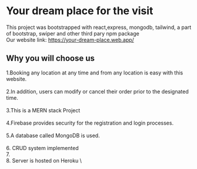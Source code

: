 # Your dream place for the visit

This project was bootstrapped with react,express, mongodb, tailwind, a part of bootstrap, swiper and other third pary npm package \
Our website link: https://your-dream-place.web.app/

## Why you will choose us

1.Booking any location at any time and from any location is easy with this website. \
\
2.In addition, users can modify or cancel their order prior to the designated time. \
\
3.This is a MERN stack Project\
\
4.Firebase provides security for the registration and login processes. \
\
5.A database called MongoDB is used.\
\
6. CRUD system implemented\
7. \
8. Server is hosted on Heroku \






